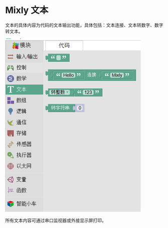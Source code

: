 # Mixly 文本
文本的具体内容为代码的文本输出功能，具体包括：文本连接、文本转数字、数字转文本。

![](images/05/text1.png)

所有文本内容可通过串口监视器或外接显示屏打印。